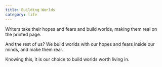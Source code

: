 ```yaml
---
title: Building Worlds
category: life
---
```


Writers take their hopes and fears
and build worlds,
making them real
on the printed page.

And the rest of us?
We build worlds
with our hopes and fears
inside our minds,
and make them real.

Knowing this,
it is our choice
to build worlds
worth living in.
